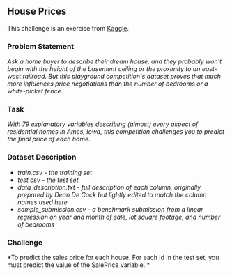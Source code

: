 ## House Prices

This challenge is an exercise from [Kaggle](https://www.kaggle.com/competitions/house-prices-advanced-regression-techniques).

### Problem Statement
*Ask a home buyer to describe their dream house, and they probably won't begin with the height of the basement ceiling or the proximity to an east-west railroad.*
*But this playground competition's dataset proves that much more influences price negotiations than the number of bedrooms or a white-picket fence.*

### Task
*With 79 explanatory variables describing (almost) every aspect of residential homes in Ames, Iowa, this competition challenges you to predict the final price of each home.*

### Dataset Description
  - *train.csv - the training set*
  - *test.csv - the test set*
  - *data_description.txt - full description of each column, originally prepared by Dean De Cock but lightly edited to match the column names used here*
  - *sample_submission.csv - a benchmark submission from a linear regression on year and month of sale, lot square footage, and number of bedrooms*

### Challenge
*To predict the sales price for each house. For each Id in the test set, you must predict the value of the SalePrice variable. *
